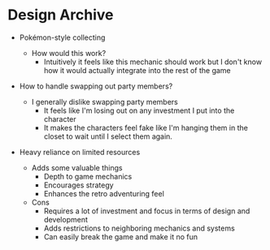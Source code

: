 # Design Archive

* Pokémon-style collecting
  * How would this work?
    * Intuitively it feels like this mechanic should work but I don't know how it would actually integrate into the rest of the game
* How to handle swapping out party members?
  * I generally dislike swapping party members
    * It feels like I'm losing out on any investment I put into the character
    * It makes the characters feel fake like I'm hanging them in the closet to wait until I select them again.

* Heavy reliance on limited resources
  * Adds some valuable things
    * Depth to game mechanics
    * Encourages strategy
    * Enhances the retro adventuring feel
  * Cons
    * Requires a lot of investment and focus in terms of design and development
    * Adds restrictions to neighboring mechanics and systems
    * Can easily break the game and make it no fun

